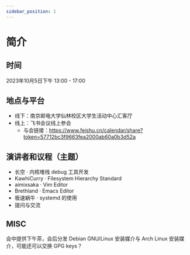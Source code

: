 ```yaml
---
sidebar_position: 1
---
```


# 简介

## 时间

2023年10月5日下午 13:00 - 17:00

## 地点与平台

- 线下：南京邮电大学仙林校区大学生活动中心汇客厅
- 线上：飞书会议线上参会
  - 与会链接：https://www.feishu.cn/calendar/share?token=57712bc3f9663fea2000ab60a0b3d52a

## 演讲者和议程（主题）

- 长空 · 内核堆栈 debug 工具开发
- KawhiCurry · Filesystem Hierarchy Standard
- aimixsaka · Vim Editor
- Brethland · Emacs Editor
- 极速蜗牛 · systemd 的使用
- 提问与交流

## MISC

会中提供下午茶，会后分发 Debian GNU/Linux 安装媒介与 Arch Linux 安装媒介，可能还可以交换 GPG keys？